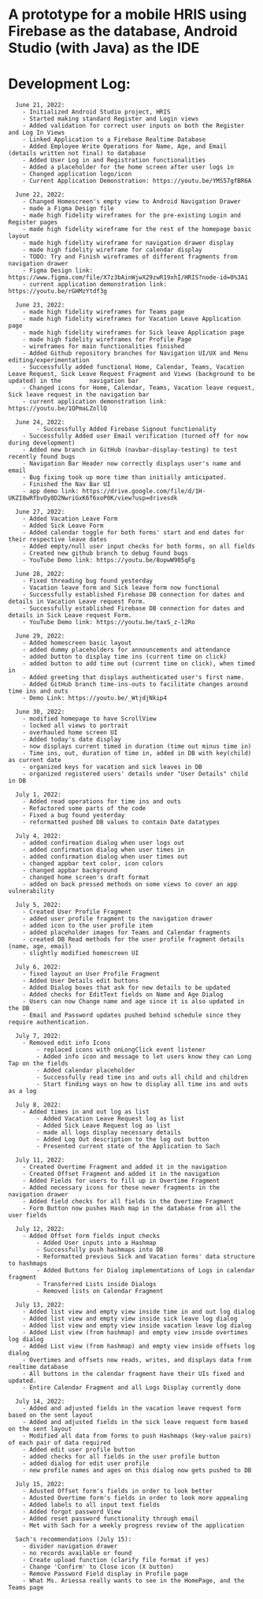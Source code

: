 # A prototype for a mobile HRIS using Firebase as the database, Android Studio (with Java) as the IDE


# Development Log:
      June 21, 2022: 
		- Initialized Android Studio project, HRIS
		- Started making standard Register and Login views 
		- Added validation for correct user inputs on both the Register and Log In Views
		- Linked Application to a Firebase Realtime Database
		- Added Employee Write Operations for Name, Age, and Email (details written not final) to database
		- Added User Log in and Registration functionalities
		- Added a placeholder for the home screen after user logs in
		- Changed application logo/icon
		- Current Application Demonstration: https://youtu.be/YMS57gfBR6A  
      
      June 22, 2022:
		- Changed Homescreen's empty view to Android Navigation Drawer
		- made a Figma Design file
		- made high fidelity wireframes for the pre-existing Login and Register pages
		- made high fidelity wireframe for the rest of the homepage basic layout
		- made high fidelity wireframe for navigation drawer display
		- made high fidelity wireframe for calendar display
		- TODO: Try and Finish wireframes of different fragments from navigation drawer
		- Figma Design link: https://www.figma.com/file/X7z3bAinWjwX29zwR19xhI/HRIS?node-id=0%3A1
		- current application demonstration link: https://youtu.be/rGHMzYtdf3g

      June 23, 2022:
		- made high fidelity wireframes for Teams page
		- made high fidelity wireframes for Vacation Leave Application page
		- made high fidelity wireframes for Sick leave Application page
		- made high fidelity wireframes for Profile Page
		- wireframes for main functionalities finished
		- Added Github repository branches for Navigation UI/UX and Menu editing/experimentation
		- Successfully added functional Home, Calendar, Teams, Vacation Leave Request, Sick Leave Request Fragment and Views (background to be updated) in the 		  navigation bar
		- Changed icons for Home, Calendar, Teams, Vacation leave request, Sick leave request in the navigation bar
		- current application demonstration link: https://youtu.be/1QPmaLZollQ 
	
      June 24, 2022:
	     	- Successfully Added Firebase Signout functionality
		- Successfully Added user Email verification (turned off for now during development)
		- Added new branch in GitHub (navbar-display-testing) to test recently found bugs
		- Navigation Bar Header now correctly displays user's name and email
		- Bug fixing took up more time than initially anticipated.
		- Finished the Nav Bar UI
		- app demo link: https://drive.google.com/file/d/1H-UKZI8wRfbvOy8D2NwriGxK6T6xoP0K/view?usp=drivesdk
		
      June 27, 2022: 
		- Added Vacation Leave Form
		- Added Sick Leave Form
		- Added calendar toggle for both forms' start and end dates for their respective leave dates
		- Added empty/null user input checks for both forms, on all fields
		- Created new github branch to debug found bugs
		- YouTube Demo link: https://youtu.be/8opwW905qFg
		
      June 28, 2022:
		- Fixed threading bug found yesterday
		- Vacation leave form and Sick leave form now functional
		- Successfully established Firebase DB connection for dates and details in Vacation Leave request Form.
		- Successfully established Firebase DB connection for dates and details in Sick Leave request Form.
		- YouTube Demo link: https://youtu.be/taxS_z-l2Ro
		
      June 29, 2022:
		- Added homescreen basic layout
		- added dummy placeholders for announcements and attendance
		- added button to display time ins (current time on click) 
		- added button to add time out (current time on click), when timed in 
		- Added greeting that displays authenticated user's first name.
		- Added GitHub branch time-ins-outs to facilitate changes around time ins and outs
		- Demo Link: https://youtu.be/_WtjdjNkip4
		
      June 30, 2022:
		- modified homepage to have ScrollView
		- locked all views to portrait
		- overhauled home screen UI
		- Added today's date display
		- now displays current timed in duration (time out minus time in)
		- Time ins, out, duration of time in, added in DB with key(child) as current date
		- organized keys for vacation and sick leaves in DB
		- organized registered users' details under "User Details" child in DB
		
      July 1, 2022:
		- Added read operations for time ins and outs
		- Refactored some parts of the code
		- Fixed a bug found yesterday
		- reformatted pushed DB values to contain Date datatypes
      
      July 4, 2022:
 		- added confirmation dialog when user logs out
		- added confirmation dialog when user times in
		- added confirmation dialog when user times out
		- changed appbar text color, icon colors
		- changed appbar background
		- changed home screen's draft format
		- added on back pressed methods on some views to cover an app vulnerability
      
      July 5, 2022:
		- Created User Profile Fragment
		- added user profile fragment to the navigation drawer
		- added icon to the user profile item
		- added placeholder images for Teams and Calendar fragments
		- created DB Read methods for the user profile fragment details (name, age, email)
		- slightly modified homescreen UI
		
      July 6, 2022:
		- fixed layout on User Profile Fragment
		- Added User Details edit buttons
		- Added Dialog boxes that ask for new details to be updated
		- Added checks for EditText fields on Name and Age Dialog
		- Users can now Change name and age since it is also updated in the DB
		- Email and Password updates pushed behind schedule since they require authentication.
		
      July 7, 2022:
		- Removed edit info Icons
        	- replaced icons with onLongClick event listener
        	- Added info icon and message to let users know they can Long Tap on the fields
        	- Added calendar placeholder
        	- Successfully read time ins and outs all child and children
        	- Start finding ways on how to display all time ins and outs as a log
      
      July 8, 2022:
		- Added times in and out log as list
        	- Added Vacation Leave Request log as list
        	- Added Sick Leave Request log as list
        	- made all logs display necessary details
        	- Added Log Out description to the log out button
        	- Presented current state of the Application to Sach
		
      July 11, 2022:
		- Created Overtime Fragment and added it in the navigation
		- Created Offset Fragment and added it in the navigation
		- Added Fields for users to fill up in Overtime Fragment
		- Added necessary icons for these newer fragments in the navigation drawer
		- Added field checks for all fields in the Overtime Fragment
		- Form Button now pushes Hash map in the database from all the user fields
		
      July 12, 2022:
		- Added Offset form fields input checks
        	- Added User inputs into a Hashmap
        	- Successfully push hashmaps into DB
        	- Reformatted previous Sick and Vacation forms' data structure to hashmaps
        	- Added Buttons for Dialog implementations of Logs in calendar fragment
        	- Transferred Lists inside Dialogs
        	- Removed lists on Calendar Fragment
		
      July 13, 2022:
		- Added list view and empty view inside time in and out log dialog
		- Added list view and empty view inside sick leave log dialog
		- Added list view and empty view inside vacation leave log dialog
		- Added List view (from hashmap) and empty view inside overtimes log dialog
		- Added List view (from hashmap) and empty view inside offsets log dialog
		- Overtimes and offsets now reads, writes, and displays data from realtime database
		- All buttons in the calendar fragment have their UIs fixed and updated.
		- Entire Calendar Fragment and all Logs Display currently done
      
      July 14, 2022:
		- Added and adjusted fields in the vacation leave request form based on the sent layout
		- Added and adjusted fields in the sick leave request form based on the sent layout
		- Modified all data from forms to push Hashmaps (key-value pairs) of each pair of data required
		- Added edit user profile button
		- added checks for all fields in the user profile button
		- added dialog for edit user profile
		- new profile names and ages on this dialog now gets pushed to DB
		
      July 15, 2022:
		- Adusted Offset form's fields in order to look better
		- Adusted Overtime form's fields in order to look more appealing
		- Added labels to all input text fields
		- Added forgot password View
		- Added reset password functionality through email
		- Met with Sach for a weekly progress review of the application
		
      Sach's recommendations (July 15):
		- divider navigation drawer
		- no records available or found
		- Create upload function (clarify file format if yes)
		- Change 'Confirm' to Close icon (X button)
		- Remove Password Field display in Profile page
		- What Ms. Ariessa really wants to see in the HomePage, and the Teams page
